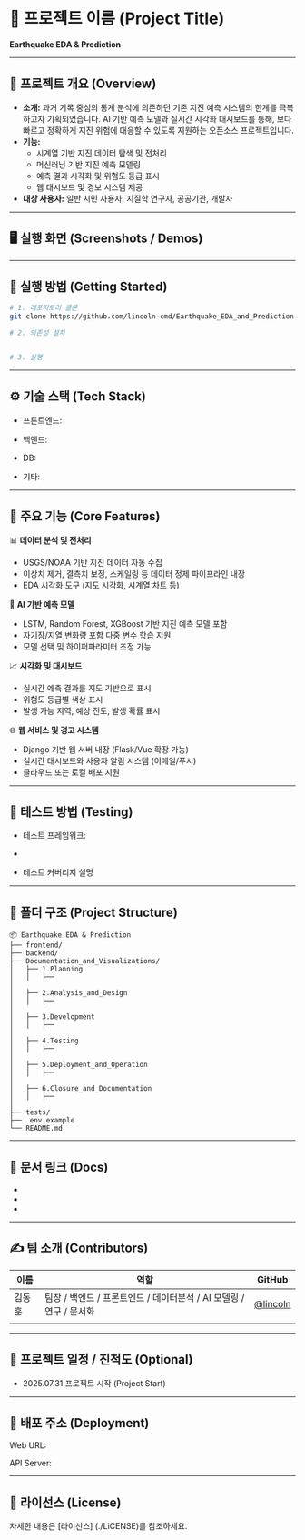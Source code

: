 # 📌 프로젝트 이름 (Project Title)

**Earthquake EDA & Prediction**

---

## 📁 프로젝트 개요 (Overview)
- **소개:** 과거 기록 중심의 통계 분석에 의존하던 기존 지진 예측 시스템의 한계를 극복하고자 기획되었습니다. AI 기반 예측 모델과 실시간 시각화 대시보드를 통해, 보다 빠르고 정확하게 지진 위험에 대응할 수 있도록 지원하는 오픈소스 프로젝트입니다.
- **기능:**
  - 시계열 기반 지진 데이터 탐색 및 전처리
  - 머신러닝 기반 지진 예측 모델링
  - 예측 결과 시각화 및 위험도 등급 표시
  - 웹 대시보드 및 경보 시스템 제공
- **대상 사용자:** 일반 시민 사용자, 지질학 연구자, 공공기관, 개발자

---

## 🖥️ 실행 화면 (Screenshots / Demos)
>   
> 

---

## 🚀 실행 방법 (Getting Started)
```bash
# 1. 레포지토리 클론
git clone https://github.com/lincoln-cmd/Earthquake_EDA_and_Prediction.git

# 2. 의존성 설치


# 3. 실행
```

---

## ⚙️ 기술 스택 (Tech Stack)
- 프론트엔드: 

- 백엔드: 

- DB: 

- 기타:

---

## 🧩 주요 기능 (Core Features)
📊 **데이터 분석 및 전처리**
- USGS/NOAA 기반 지진 데이터 자동 수집
- 이상치 제거, 결측치 보정, 스케일링 등 데이터 정제 파이프라인 내장
- EDA 시각화 도구 (지도 시각화, 시계열 차트 등)

🧠 **AI 기반 예측 모델**
- LSTM, Random Forest, XGBoost 기반 지진 예측 모델 포함
- 자기장/지열 변화량 포함 다중 변수 학습 지원
- 모델 선택 및 하이퍼파라미터 조정 가능

📈 **시각화 및 대시보드**
- 실시간 예측 결과를 지도 기반으로 표시
- 위험도 등급별 색상 표시
- 발생 가능 지역, 예상 진도, 발생 확률 표시

🌐 **웹 서비스 및 경고 시스템**
- Django 기반 웹 서버 내장 (Flask/Vue 확장 가능)
- 실시간 대시보드와 사용자 알림 시스템 (이메일/푸시)
- 클라우드 또는 로컬 배포 지원

---

## 🧪 테스트 방법 (Testing)
- 테스트 프레임워크: 

- 

- 테스트 커버리지 설명

---

## 📂 폴더 구조 (Project Structure)
```
📦 Earthquake EDA & Prediction
├── frontend/
├── backend/
├── Documentation_and_Visualizations/
│   ├── 1.Planning
│   │   ├──
│
│   ├── 2.Analysis_and_Design
│   │   ├──
│
│   ├── 3.Development
│   │   ├──
│
│   ├── 4.Testing
│   │   ├──
│
│   ├── 5.Deployment_and_Operation
│   │   ├──
│
│   ├── 6.Closure_and_Documentation
│   │   ├──
│
├── tests/
├── .env.example
└── README.md
```

---

## 📝 문서 링크 (Docs)
- 

- 

- 

---

## ✍️ 팀 소개 (Contributors)

| 이름  | 역할       | GitHub                                 |
| --- | -------- | -------------------------------------- |
| 김동훈 | 팀장 / 백엔드 / 프론트엔드 / 데이터분석 / AI 모델링 / 연구 / 문서화 | [@lincoln](https://github.com/lincoln-cmd)       |
|  |     |  |

---

## 📌 프로젝트 일정 / 진척도 (Optional)
- 2025.07.31 프로젝트 시작 (Project Start)

---

## 🏁 배포 주소 (Deployment)
Web URL: 

API Server: 

---

## 📄 라이선스 (License)

자세한 내용은 [라이선스] (./LiCENSE)를 참조하세요.
